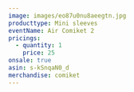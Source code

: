 ```yaml
---
image: images/eo87u0nu8aeegtn.jpg
producttype: Mini sleeves
eventName: Air Comiket 2
pricings:
  - quantity: 1
    price: 25
onsale: true
asin: s-kSnqaN0_d
merchandise: comiket
---
```

